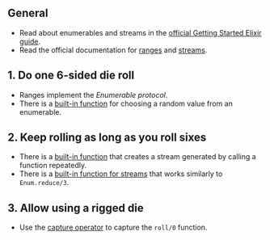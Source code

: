 ## General

- Read about enumerables and streams in the [official Getting Started Elixir guide][getting-started-streams].
- Read the official documentation for [ranges][range] and [streams][stream].

## 1. Do one 6-sided die roll

- Ranges implement the _Enumerable protocol_.
- There is a [built-in function][enum-random] for choosing a random value from an enumerable.

## 2. Keep rolling as long as you roll sixes

- There is a [built-in function][stream-repeatedly] that creates a stream generated by calling a function repeatedly.
- There is a [built-in function for streams][stream-transform] that works similarly to `Enum.reduce/3`.

## 3. Allow using a rigged die

- Use the [capture operator][special-forms-capture] to capture the `roll/0` function.

[range]: https://hexdocs.pm/elixir/Range.html
[stream]: https://hexdocs.pm/elixir/Stream.html
[getting-started-streams]: https://elixir-lang.org/getting-started/enumerables-and-streams.html
[enum-random]: https://hexdocs.pm/elixir/Enum.html#random/1
[stream-repeatedly]: https://hexdocs.pm/elixir/Stream.html#repeatedly/1
[stream-transform]: https://hexdocs.pm/elixir/Stream.html#transform/3
[special-forms-capture]: https://hexdocs.pm/elixir/Kernel.SpecialForms.html#&/1
